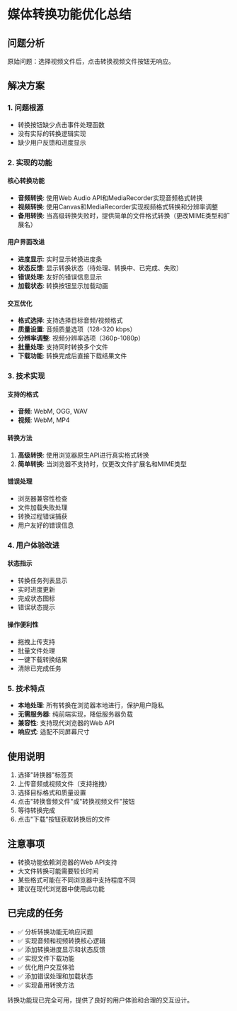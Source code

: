 # 媒体转换功能优化总结

## 问题分析

原始问题：选择视频文件后，点击转换视频文件按钮无响应。

## 解决方案

### 1. 问题根源
- 转换按钮缺少点击事件处理函数
- 没有实际的转换逻辑实现
- 缺少用户反馈和进度显示

### 2. 实现的功能

#### 核心转换功能
- **音频转换**: 使用Web Audio API和MediaRecorder实现音频格式转换
- **视频转换**: 使用Canvas和MediaRecorder实现视频格式转换和分辨率调整
- **备用转换**: 当高级转换失败时，提供简单的文件格式转换（更改MIME类型和扩展名）

#### 用户界面改进
- **进度显示**: 实时显示转换进度条
- **状态反馈**: 显示转换状态（待处理、转换中、已完成、失败）
- **错误处理**: 友好的错误信息显示
- **加载状态**: 转换按钮显示加载动画

#### 交互优化
- **格式选择**: 支持选择目标音频/视频格式
- **质量设置**: 音频质量选项（128-320 kbps）
- **分辨率调整**: 视频分辨率选项（360p-1080p）
- **批量处理**: 支持同时转换多个文件
- **下载功能**: 转换完成后直接下载结果文件

### 3. 技术实现

#### 支持的格式
- **音频**: WebM, OGG, WAV
- **视频**: WebM, MP4

#### 转换方法
1. **高级转换**: 使用浏览器原生API进行真实格式转换
2. **简单转换**: 当浏览器不支持时，仅更改文件扩展名和MIME类型

#### 错误处理
- 浏览器兼容性检查
- 文件加载失败处理
- 转换过程错误捕获
- 用户友好的错误信息

### 4. 用户体验改进

#### 状态指示
- 转换任务列表显示
- 实时进度更新
- 完成状态图标
- 错误状态提示

#### 操作便利性
- 拖拽上传支持
- 批量文件处理
- 一键下载转换结果
- 清除已完成任务

### 5. 技术特点

- **本地处理**: 所有转换在浏览器本地进行，保护用户隐私
- **无需服务器**: 纯前端实现，降低服务器负载
- **兼容性**: 支持现代浏览器的Web API
- **响应式**: 适配不同屏幕尺寸

## 使用说明

1. 选择"转换器"标签页
2. 上传音频或视频文件（支持拖拽）
3. 选择目标格式和质量设置
4. 点击"转换音频文件"或"转换视频文件"按钮
5. 等待转换完成
6. 点击"下载"按钮获取转换后的文件

## 注意事项

- 转换功能依赖浏览器的Web API支持
- 大文件转换可能需要较长时间
- 某些格式可能在不同浏览器中支持程度不同
- 建议在现代浏览器中使用此功能

## 已完成的任务

- ✅ 分析转换功能无响应问题
- ✅ 实现音频和视频转换核心逻辑
- ✅ 添加转换进度显示和状态反馈
- ✅ 实现文件下载功能
- ✅ 优化用户交互体验
- ✅ 添加错误处理和加载状态
- ✅ 实现备用转换方法

转换功能现已完全可用，提供了良好的用户体验和合理的交互设计。